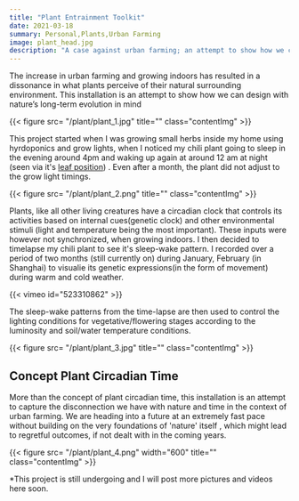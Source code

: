 ```yaml
---
title: "Plant Entrainment Toolkit"
date: 2021-03-18
summary: Personal,Plants,Urban Farming
image: plant_head.jpg
description: "A case against urban farming; an attempt to show how we can design with nature’s long-term evolution in mind"
---
```


The increase in urban farming and growing indoors has resulted in a dissonance in what plants perceive of their natural surrounding environment. This installation is an attempt to show how we can design with nature’s long-term evolution in mind

{{< figure src= "/plant/plant_1.jpg" title="" class="contentImg" >}}

This project started when I was growing small herbs inside my home using hyrdoponics and grow lights, when I noticed my chili plant going to sleep in the evening around 4pm and waking up again at around 12 am at night (seen via it's [leaf position](https://plantsinmotion.bio.indiana.edu/plantmotion/movements/leafmovements/clockintro.html)) . Even after a month, the plant did not adjust to the grow light timings. 

{{< figure src= "/plant/plant_2.png" title="" class="contentImg" >}}

Plants, like all other living creatures have a circadian clock that controls its activities based on internal cues(genetic clock) and other environmental stimuli (light and temperature being the most important).  These inputs were however not synchronized, when growing indoors. I then decided to timelapse my chili plant to see it's sleep-wake pattern. I recorded over a period of two months (still currently on) during January, February (in Shanghai) to visualie its genetic expressions(in the form of movement) during warm and cold weather. 

{{< vimeo id="523310862" >}}

The sleep-wake patterns from the time-lapse are then used to control the lighting conditions for vegetative/flowering stages according to the luminosity and soil/water temperature conditions. 

{{< figure src= "/plant/plant_3.jpg" title="" class="contentImg" >}}

## Concept Plant Circadian Time
More than the concept of plant circadian time, this installation is an attempt to capture the disconnection we have with nature and time in the context of urban farming. We are heading into a future at an extremely fast pace without building on the very foundations of 'nature' itself , which might lead to regretful outcomes, if not dealt with in the coming years. 

{{< figure src= "/plant/plant_4.png" width="600"  title="" class="contentImg" >}}

*This project is still undergoing and I will post more pictures and videos here soon.
